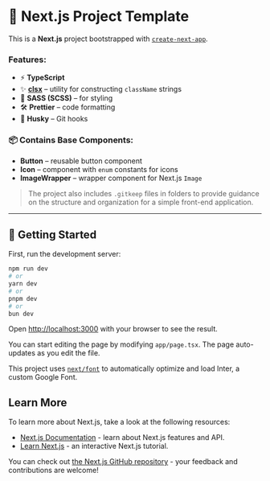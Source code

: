 # 🚀 Next.js Project Template

This is a **Next.js** project bootstrapped with [`create-next-app`](https://github.com/vercel/next.js/tree/canary/packages/create-next-app).

### Features:

- ⚡ **TypeScript**  
- ✨ **[clsx](https://github.com/lukeed/clsx)** – utility for constructing `className` strings  
- 🎨 **SASS (SCSS)** – for styling  
- 🛠️ **Prettier** – code formatting  
- 🐙 **Husky** – Git hooks

### 📦 Contains Base Components:

- **Button** – reusable button component  
- **Icon** – component with `enum` constants for icons  
- **ImageWrapper** – wrapper component for Next.js `Image`

> The project also includes `.gitkeep` files in folders to provide guidance on the structure and organization for a simple front-end application.

---

## 🚀 Getting Started

First, run the development server:

```bash
npm run dev
# or
yarn dev
# or
pnpm dev
# or
bun dev
```

Open [http://localhost:3000](http://localhost:3000) with your browser to see the result.

You can start editing the page by modifying `app/page.tsx`. The page auto-updates as you edit the file.

This project uses [`next/font`](https://nextjs.org/docs/basic-features/font-optimization) to automatically optimize and load Inter, a custom Google Font.

## Learn More

To learn more about Next.js, take a look at the following resources:

- [Next.js Documentation](https://nextjs.org/docs) - learn about Next.js features and API.
- [Learn Next.js](https://nextjs.org/learn) - an interactive Next.js tutorial.

You can check out [the Next.js GitHub repository](https://github.com/vercel/next.js/) - your feedback and contributions are welcome!
